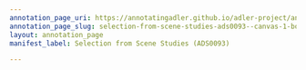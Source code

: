 ```yaml
---
annotation_page_uri: https://annotatingadler.github.io/adler-project/annotations/selection-from-scene-studies-ads0093--canvas-1-body-language.json
annotation_page_slug: selection-from-scene-studies-ads0093--canvas-1-body-language
layout: annotation_page
manifest_label: Selection from Scene Studies (ADS0093)

---
```

